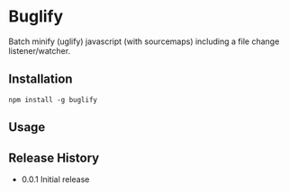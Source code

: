Buglify
=========

Batch minify (uglify) javascript (with sourcemaps) including a file change listener/watcher.

## Installation

  `npm install -g buglify`

## Usage



## Release History

* 0.0.1 Initial release